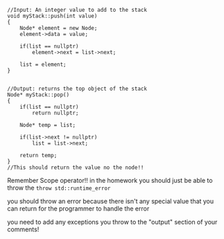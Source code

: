 ```
//Input: An integer value to add to the stack
void myStack::push(int value) 
{
    Node* element = new Node;
    element->data = value;

    if(list == nullptr)
        element->next = list->next;
    
    list = element;
}


//Output: returns the top object of the stack
Node* myStack::pop() 
{
    if(list == nullptr)
        return nullptr;

    Node* temp = list;

    if(list->next != nullptr)
        list = list->next;
    
    return temp;
} 
//This should return the value no the node!!

```

Remember Scope operator!!
in the homework you should just be able to throw the `throw std::runtime_error`

you should throw an error because there isn't any special value that you can return for the programmer to handle the error

you need to add any exceptions you throw to the "output" section of your comments!

